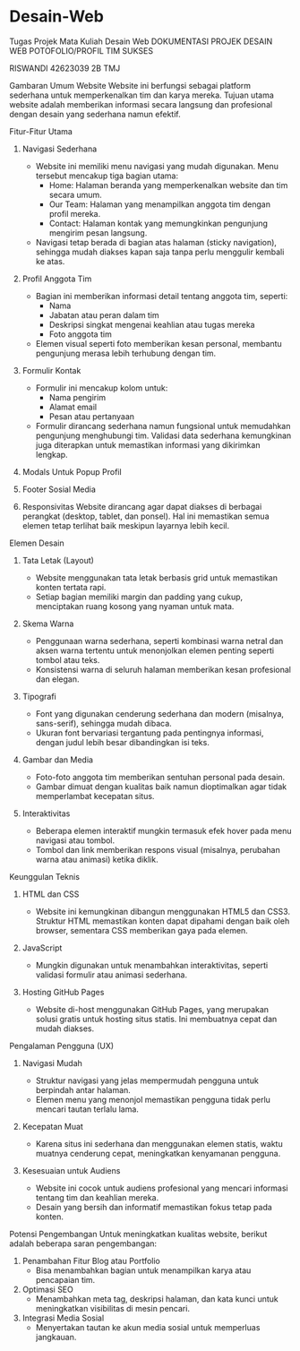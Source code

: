 # Desain-Web
Tugas Projek Mata Kuliah Desain Web
DOKUMENTASI PROJEK DESAIN WEB
POTOFOLIO/PROFIL TIM SUKSES

RISWANDI
42623039
2B TMJ

Gambaran Umum Website
Website ini berfungsi sebagai platform sederhana untuk memperkenalkan tim dan karya mereka. Tujuan utama website adalah memberikan informasi secara langsung dan profesional dengan desain yang sederhana namun efektif.

Fitur-Fitur Utama
1. Navigasi Sederhana 
   - Website ini memiliki menu navigasi yang mudah digunakan. Menu tersebut mencakup tiga bagian utama: 
     - Home: Halaman beranda yang memperkenalkan website dan tim secara umum.  
     - Our Team: Halaman yang menampilkan anggota tim dengan profil mereka.  
     - Contact: Halaman kontak yang memungkinkan pengunjung mengirim pesan langsung.  
   - Navigasi tetap berada di bagian atas halaman (sticky navigation), sehingga mudah diakses kapan saja tanpa perlu menggulir kembali ke atas.
 
2. Profil Anggota Tim  
   - Bagian ini memberikan informasi detail tentang anggota tim, seperti:  
     - Nama  
     - Jabatan atau peran dalam tim  
     - Deskripsi singkat mengenai keahlian atau tugas mereka  
     - Foto anggota tim  
   - Elemen visual seperti foto memberikan kesan personal, membantu pengunjung merasa lebih terhubung dengan tim.

3. Formulir Kontak 
   - Formulir ini mencakup kolom untuk:
     - Nama pengirim  
     - Alamat email  
     - Pesan atau pertanyaan  
   - Formulir dirancang sederhana namun fungsional untuk memudahkan pengunjung menghubungi tim. Validasi data sederhana kemungkinan juga diterapkan untuk memastikan informasi yang dikirimkan lengkap.

4. Modals Untuk Popup Profil

5. Footer Sosial Media
 
6. Responsivitas
   Website dirancang agar dapat diakses di berbagai perangkat (desktop, tablet, dan ponsel). Hal ini memastikan semua elemen tetap terlihat baik meskipun layarnya lebih kecil.


Elemen Desain
1. Tata Letak (Layout)  
   - Website menggunakan tata letak berbasis grid untuk memastikan konten tertata rapi.  
   - Setiap bagian memiliki margin dan padding yang cukup, menciptakan ruang kosong yang nyaman untuk mata.  

2. Skema Warna  
   - Penggunaan warna sederhana, seperti kombinasi warna netral dan aksen warna tertentu untuk menonjolkan elemen penting seperti tombol atau teks.  
   - Konsistensi warna di seluruh halaman memberikan kesan profesional dan elegan.

3. Tipografi  
   - Font yang digunakan cenderung sederhana dan modern (misalnya, sans-serif), sehingga mudah dibaca.  
   - Ukuran font bervariasi tergantung pada pentingnya informasi, dengan judul lebih besar dibandingkan isi teks.

4. Gambar dan Media 
   - Foto-foto anggota tim memberikan sentuhan personal pada desain.  
   - Gambar dimuat dengan kualitas baik namun dioptimalkan agar tidak memperlambat kecepatan situs.

5. Interaktivitas 
   - Beberapa elemen interaktif mungkin termasuk efek hover pada menu navigasi atau tombol.  
   - Tombol dan link memberikan respons visual (misalnya, perubahan warna atau animasi) ketika diklik.

Keunggulan Teknis
1. HTML dan CSS  
   - Website ini kemungkinan dibangun menggunakan HTML5 dan CSS3. Struktur HTML memastikan konten dapat dipahami dengan baik oleh browser, sementara CSS memberikan gaya pada elemen.

2. JavaScript 
   - Mungkin digunakan untuk menambahkan interaktivitas, seperti validasi formulir atau animasi sederhana.

3. Hosting GitHub Pages  
   - Website di-host menggunakan GitHub Pages, yang merupakan solusi gratis untuk hosting situs statis. Ini membuatnya cepat dan mudah diakses.

Pengalaman Pengguna (UX)
1. Navigasi Mudah  
   - Struktur navigasi yang jelas mempermudah pengguna untuk berpindah antar halaman.  
   - Elemen menu yang menonjol memastikan pengguna tidak perlu mencari tautan terlalu lama.

2. Kecepatan Muat  
   - Karena situs ini sederhana dan menggunakan elemen statis, waktu muatnya cenderung cepat, meningkatkan kenyamanan pengguna.

3. Kesesuaian untuk Audiens
   - Website ini cocok untuk audiens profesional yang mencari informasi tentang tim dan keahlian mereka.  
   - Desain yang bersih dan informatif memastikan fokus tetap pada konten.

Potensi Pengembangan
Untuk meningkatkan kualitas website, berikut adalah beberapa saran pengembangan:  
1. Penambahan Fitur Blog atau Portfolio  
   - Bisa menambahkan bagian untuk menampilkan karya atau pencapaian tim.  
2. Optimasi SEO  
   - Menambahkan meta tag, deskripsi halaman, dan kata kunci untuk meningkatkan visibilitas di mesin pencari.  
3. Integrasi Media Sosial  
   - Menyertakan tautan ke akun media sosial untuk memperluas jangkauan.  


